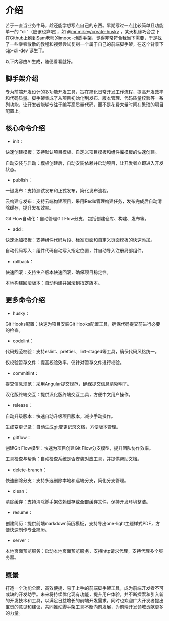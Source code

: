 <!-- 当navbar配置路径为该文件夹如/guide/时，默认找这个README.md文件，找不到则404 -->
# 介绍

苦于一直当业务牛马，趁还能学想写点自己的东西。早期写过一点比较简单且功能单一的 "cli"（应该也算吧），如 [@mr.mikey/create-husky](https://www.npmjs.com/package/@mr.mikey/create-husky) ，某天机缘巧合之下在Github上刷到Sam老师的imooc-cli脚手架，觉得非常符合我当下需要，于是找了一些零零散散的教程和视频尝试复刻一个属于自己的前端脚手架，在这个背景下 cjp-cli-dev 诞生了。

以下内容由AI生成，随便看看就好。

## 脚手架介绍

专为前端开发设计的多功能开发工具，旨在简化日常开发工作流程，提高开发效率和代码质量。脚手架集成了从项目初始化到发布、版本管理、代码质量校验等一系列功能，让开发者能够专注于编写高质量代码，而不是花费大量时间在繁琐的项目配置上。

## 核心命令介绍

- init：

快速创建模板：支持默认项目模板、自定义项目模板和组件库模板的快速创建。

自动安装与启动：模板创建后，自动安装依赖并启动项目，让开发者立即进入开发状态。

- publish：

一键发布：支持测试发布和正式发布，简化发布流程。

云构建与发布：支持云端构建项目，采用Redis管理构建任务，发布完成后自动清除缓存，提升发布效率。

Git Flow自动化：自动管理Git Flow分支，包括创建仓库、构建、发布等。

- add：

快速添加模板：支持组件代码片段、标准页面和自定义页面模板的快速添加。

自动代码写入：组件代码自动写入指定位置，并自动导入注册局部组件。

- rollback：

快速回滚：支持生产版本快速回滚，确保项目稳定性。

本地构建回滚版本：自动构建并回滚到指定版本。

## 更多命令介绍

- husky：

Git Hooks配置：快速为项目安装Git Hooks配置工具，确保代码提交前进行必要的检查。

- codelint：

代码规范校验：支持eslint、prettier、lint-staged等工具，确保代码风格统一。

仅校验暂存文件：提高校验效率，仅针对暂存文件进行校验。

- commitlint：

提交信息规范：采用Angular提交规范，确保提交信息清晰明了。

汉化版终端交互：提供汉化版终端交互工具，方便中文用户操作。

- release：

自动升级版本：快速自动升级项目版本，减少手动操作。

生成变更记录：自动生成git变更记录文档，方便版本管理。

- gitflow：

创建Git Flow模型：快速为项目创建Git Flow分支模型，提升团队协作效率。

工具检查与帮助：自动检查系统是否安装对应工具，并提供帮助文档。

- delete-branch：

快速删除分支：支持多选删除本地和远端分支，简化分支管理。

- clean：

清除缓存：支持清除脚手架依赖缓存或全部缓存文件，保持开发环境整洁。

- resume：

创建简历：提供前端markdown简历模板，支持导出one-light主题样式PDF，方便快速制作专业简历。

- server：

本地页面预览服务：启动本地页面预览服务，支持http请求代理，支持代理多个服务器。

## 愿景

打造一个功能全面、高效便捷、易于上手的前端脚手架工具，成为前端开发者不可或缺的开发助手。未来将持续优化现有功能，提升用户体验，并不断探索和引入新的开发技术和工具，以满足日益增长的前端开发需求。同时也欢迎广大开发者提出宝贵的意见和建议，共同推动脚手架工具不断向前发展，为前端开发领域贡献更多的力量。
